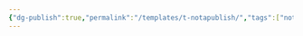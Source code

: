 ```yaml
---
{"dg-publish":true,"permalink":"/templates/t-notapublish/","tags":["nota🔹"],"updated":"2024-06-21T11:13:44.792-03:00"}
---
```


